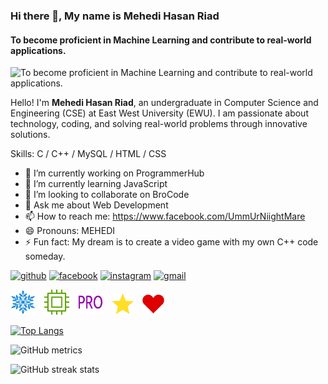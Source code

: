 ### Hi there 👋, My name is **Mehedi Hasan Riad**
#### To become proficient in Machine Learning and contribute to real-world applications.
![To become proficient in Machine Learning and contribute to real-world applications.](https://scontent.fdac147-1.fna.fbcdn.net/v/t1.6435-9/141756824_1128793147537851_2253655257812187483_n.jpg?_nc_cat=100&ccb=1-7&_nc_sid=86c6b0&_nc_eui2=AeEYVGRSy4cqy59AAsxEJQ1sh6SBRmuy3VmHpIFGa7LdWVowgkMmrVDUvvVbg3fUlb0ni9P3Wc3Jaiw19mvK1pKq&_nc_ohc=572SKD5vZVYQ7kNvgGRAE4y&_nc_zt=23&_nc_ht=scontent.fdac147-1.fna&_nc_gid=AaHY-UQ8aOt58A9-nEDXo1E&oh=00_AYCM2jbz3AAZIeabZy2d1_hK6KoW-jiMeffKScjYVCCQCw&oe=676DB6AD)

Hello! I'm **Mehedi Hasan Riad**, an undergraduate in Computer Science and Engineering (CSE) at East West University (EWU). I am passionate about technology, coding, and solving real-world problems through innovative solutions.

Skills: C / C++ / MySQL / HTML / CSS

- 🔭 I’m currently working on ProgrammerHub 
- 🌱 I’m currently learning JavaScript 
- 👯 I’m looking to collaborate on BroCode 
- 💬 Ask me about Web Development 
- 📫 How to reach me: https://www.facebook.com/UmmUrNiightMare 
- 😄 Pronouns: MEHEDI 
- ⚡ Fun fact: My dream is to create a video game with my own C++ code someday. 


[<img src='https://cdn.jsdelivr.net/npm/simple-icons@3.0.1/icons/github.svg' alt='github' height='40'>](https://github.com/missyoubae)  [<img src='https://cdn.jsdelivr.net/npm/simple-icons@3.0.1/icons/facebook.svg' alt='facebook' height='40'>](https://www.facebook.com/https://www.facebook.com/UmmUrNiightMare)  [<img src='https://cdn.jsdelivr.net/npm/simple-icons@3.0.1/icons/instagram.svg' alt='instagram' height='40'>](https://www.instagram.com/https://www.instagram.com/ig_zeltrex/)  [<img src='https://cdn.jsdelivr.net/npm/simple-icons@3.0.1/icons/gmail.svg' alt='gmail' height='40'>](Mehedihasanriad2143@gmail.com)  

<a href='https://archiveprogram.github.com/'><img src='https://raw.githubusercontent.com/acervenky/animated-github-badges/master/assets/acbadge.gif' width='40' height='40'></a> <a href='https://docs.github.com/en/developers'><img src='https://raw.githubusercontent.com/acervenky/animated-github-badges/master/assets/devbadge.gif' width='40' height='40'></a> <a href='https://github.com/pricing'><img src='https://raw.githubusercontent.com/acervenky/animated-github-badges/master/assets/pro.gif' width='40' height='40'></a> <a href='https://stars.github.com/'><img src='https://raw.githubusercontent.com/acervenky/animated-github-badges/master/assets/starbadge.gif' width='35' height='35'></a> <a href='https://docs.github.com/en/github/supporting-the-open-source-community-with-github-sponsors'><img src='https://raw.githubusercontent.com/acervenky/animated-github-badges/master/assets/sponsorbadge.gif' width='35' height='35'></a> 

[![Top Langs](https://github-readme-stats.vercel.app/api/top-langs/?username=missyoubae)](https://github.com/anuraghazra/github-readme-stats)

![GitHub metrics](https://metrics.lecoq.io/missyoubae)  

![GitHub streak stats](https://streak-stats.demolab.com/?user=missyoubae)  

